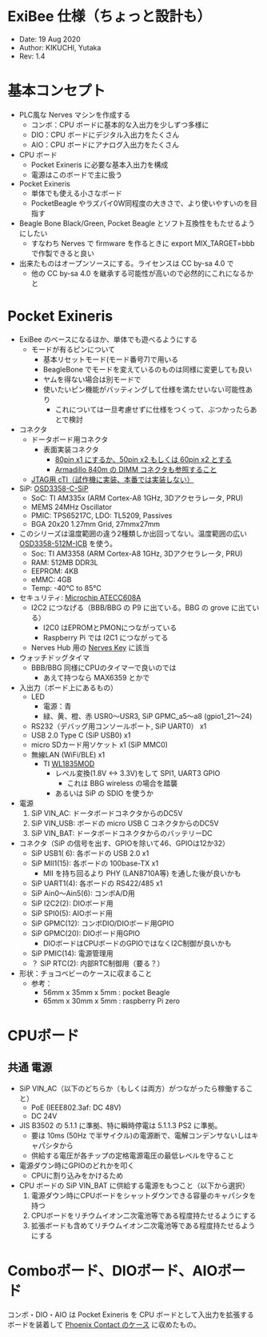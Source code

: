# ExiBee 仕様（ちょっと設計も）

- Date: 19 Aug 2020
- Author: KIKUCHI, Yutaka
- Rev: 1.4

# 基本コンセプト

- PLC風な Nerves マシンを作成する
  - コンボ：CPU ボードに基本的な入出力を少しずつ多様に
  - DIO：CPU ボードにデジタル入出力をたくさん
  - AIO：CPU ボードにアナログ入出力をたくさん
- CPU ボード
  - Pocket Exineris に必要な基本入出力を構成
  - 電源はこのボードで主に扱う
- Pocket Exineris
  - 単体でも使える小さなボード
  - PocketBeagle やラズパイ0W同程度の大きさで、より使いやすいのを目指す
- Beagle Bone Black/Green, Pocket Beagle とソフト互換性をもたせるようにしたい
  - すなわち Nerves で firmware を作るときに export MIX_TARGET=bbb で作製できると良い
- 出来たものはオープンソースにする。ライセンスは CC by-sa 4.0 で
  - 他の CC by-sa 4.0 を継承する可能性が高いので必然的にこれになるかと
 
# Pocket Exineris

- ExiBee のベースになるほか、単体でも遊べるようにする
  - モードが有るピンについて
    - 基本リセットモード(モード番号7)で用いる
    - BeagleBone でモードを変えているのものは同様に変更しても良い
    - ヤムを得ない場合は別モードで
    - 使いたいピン機能がバッティングして仕様を満たせいない可能性あり
      - これについては一旦考慮せずに仕様をつくって、ぶつかったらあとで検討
- コネクタ
  - ドータボード用コネクタ
    - 表面実装コネクタ
	  - [80pin x1 にするか、50pin x2 もしくは 60pin x2 とする](https://www.hirose.com/product/document?clcode=CL0537-0731-3-86&productname=DF12(3.0)-60DP-0.5V(86)&series=DF12&documenttype=Catalog&lang=en&documentid=D31693_ja)
      - [Armadillo 840m の DIMM コネクタも参照すること](https://manual.atmark-techno.com/armadillo-840/armadillo-840_product_manual_ja-1.10.0/ch04.html#sct.interface-layout-a840m)
  - [JTAG用 cTI（試作機に実装、本番では実装しない）](http://software-dl.ti.com/ccs/esd/documents/xdsdebugprobes/emu_jtag_connectors.html)
- SiP: [OSD3358-C-SiP](https://octavosystems.com/octavo_products/osd335x-c-sip/)
  - SoC: TI AM335x (ARM Cortex-A8 1GHz, 3Dアクセラレータ, PRU)
  - MEMS 24MHz Oscillator
  - PMIC: TPS65217C, LDO: TL5209, Passives
  - BGA 20x20 1.27mm Grid, 27mmx27mm
- このシリーズは温度範囲の違う2種類しか出回ってない。温度範囲の広い [OSD3358-512M-ICB](https://www.digikey.com/product-detail/en/octavo-systems-llc/OSD3358-512M-ICB/1676-1005-ND/9608235) を使う。
  - Soc: TI AM3358 (ARM Cortex-A8 1GHz, 3Dアクセラレータ, PRU)
  - RAM: 512MB DDR3L
  - EEPROM: 4KB
  - eMMC: 4GB
  - Temp: -40°C to 85°C
- セキュリティ: [Microchip ATECC608A](https://www.microchip.com/wwwproducts/en/ATECC608A)
  - I2C2 につなげる（BBB/BBG の P9 に出ている。BBG の grove に出ている）
    - I2C0 はEPROMとPMONにつながっている
	- Raspberry Pi では I2C1 につながってる
  - Nerves Hub 用の [Nerves Key](https://github.com/nerves-project/nerves_system_bbb#nerveskey) に該当
- ウォッチドッグタイマ
  - BBB/BBG 同様にCPUのタイマーで良いのでは
    - あえて持つなら MAX6359 とかで
- 入出力（ボード上にあるもの）
  - LED
    - 電源：青
	- 緑、黄、橙、赤 USR0〜USR3, SiP GPMC_a5〜a8 (gpio1_21〜24)
  - RS232（デバッグ用コンソールポート, SiP UART0） x1
  - USB 2.0 Type C (SiP USB0) x1
  - micro SDカード用ソケット x1 (SiP MMC0)
  - 無線LAN (WiFi/BLE) x1
	- TI [WL1835MOD](https://www.ti.com/product/WL1835MOD)
	  - レベル変換(1.8V <-> 3.3V)をして SPI1, UART3 GPIO
	    - これは BBG wireless の場合を踏襲
      - あるいは SiP の SDIO を使うか
- 電源
  1. SiP VIN_AC: ドータボードコネクタからのDC5V
  1. SiP VIN_USB: ボードの micro USB C コネクタからのDC5V
  1. SiP VIN_BAT: ドータボードコネクタからのバッテリーDC
- コネクタ（SiP の信号を出す、GPIOを除いて46、GPIOは12か32）
  - SiP USB1( 6): 各ボードの USB 2.0 x1
  - SiP MII1(15): 各ボードの 100base-TX x1
    - MII を持ち回るより PHY (LAN8710A等) を通した後が良いかも
  - SiP UART1(4): 各ボードの RS422/485 x1
  - SiP Ain0〜Ain5(6): コンボA/D用
  - SiP I2C2(2): DIOボード用
  - SiP SPI0(5): AIOボード用
  - SiP GPMC(12): コンボDIO/DIOボード用GPIO
  - SiP GPMC(20): DIOボード用GPIO
	- DIOボードはCPUボードのGPIOではなくI2C制御が良いかも
  - SiP PMIC(14): 電源管理用
  - ？ SiP RTC(2): 内部RTC制御用（要る？）
- 形状：チョコベビーのケースに収まること
  - 参考：
	- 56mm x 35mm x 5mm : pocket Beagle
	- 65mm x 30mm x 5mm : raspberry Pi zero

# CPUボード

## 共通 電源

- SiP VIN_AC（以下のどちらか（もしくは両方）がつながったら稼働すること）
  - PoE (IEEE802.3af: DC 48V)
  - DC 24V
- JIS B3502 の 5.1.1 に準拠、特に瞬時停電は 5.1.1.3 PS2 に準拠。
  - 要は 10ms (50Hz で半サイクル)の電源断で、電解コンデンサないしはキャパシタから
  - 供給する電圧が各チップの定格電源電圧の最低レベルを守ること
- 電源ダウン時にGPIOのどれかを叩く
  - CPUに割り込みをかけるため
- CPU ボードの SiP VIN_BAT に供給する電源をもつこと（以下から選択）
  1. 電源ダウン時にCPUボードをシャットダウンできる容量のキャパシタを持つ
  1. CPUボードをリチウムイオン二次電池等である程度持たせるようにする
  1. 拡張ボードも含めてリチウムイオン二次電池等である程度持たせるようにする


# Comboボード、DIOボード、AIOボード

コンボ・DIO・AIO は Pocket Exineris を CPU ボードとして入出力を拡張するボードを装着して 
[Phoenix Contact のケース](https://www.phoenixcontact.com/online/portal/jp?1dmy&urile=wcm%3apath%3a/jpja/web/main/products/subcategory_pages/Multifunctional_housings_ME-PLC_P-01-12-08/8706a764-5158-4867-9fa1-f11065f1af6e) に収めたもの。

